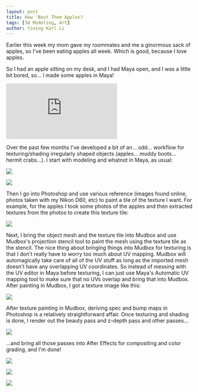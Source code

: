 ```yaml
---
layout: post
title: How 'Bout Them Apples?
tags: [3d Modeling, Art]
author: Yining Karl Li
---
```


Earlier this week my mom gave my roommates and me a ginormous sack of apples, so I've been eating apples all week. Which is good, because I love apples.

So I had an apple sitting on my desk, and I had Maya open, and I was a little bit bored, so... I made some apples in Maya!

<div class='embed-container'><iframe src='https://player.vimeo.com/video/21169670' frameborder='0' allow="fullscreen; picture-in-picture; encrypted-media">Falling Apples</iframe></div>

Over the past few months I've developed a bit of an... odd... workflow for texturing/shading irregularly shaped objects (apples... muddy boots... hermit crabs...). I start with modeling and whatnot in Maya, as usual:

[![]({{site.url}}/content/images/2011/Feb/apples_wireframe.png)]({{site.url}}/content/images/2011/Feb/apples_wireframe.png)

[![]({{site.url}}/content/images/2011/Feb/apples_flat.png)]({{site.url}}/content/images/2011/Feb/apples_flat.png)

Then I go into Photoshop and use various reference (images found online, photos taken with my Nikon D60, etc) to paint a tile of the texture I want. For example, for the apples I took some photos of the apples and then extracted textures from the photos to create this texture tile:

[![]({{site.url}}/content/images/2011/Feb/apple_stencil.jpg)]({{site.url}}/content/images/2011/Feb/apple_stencil.jpg)

Next, I bring the object mesh and the texture tile into Mudbox and use Mudbox's projection stencil tool to paint the mesh using the texture tile as the stencil. The nice thing about bringing things into Mudbox for texturing is that I don't really have to worry too much about UV mapping. Mudbox will automagically take care of all of the UV stuff as long as the imported mesh doesn't have any overlapping UV coordinates. So instead of messing with the UV editor in Maya before texturing, I can just use Maya's Automatic UV mapping tool to make sure that no UVs overlap and bring that into Mudbox. After painting in Mudbox, I got a texture image like this:

[![]({{site.url}}/content/images/2011/Feb/apple_texture.jpg)]({{site.url}}/content/images/2011/Feb/apple_texture.jpg)

After texture painting in Mudbox, deriving spec and bump maps in Photoshop is a relatively straightforward affair. Once texturing and shading is done, I render out the beauty pass and z-depth pass and other passes...

[![]({{site.url}}/content/images/2011/Feb/apples_z.png)]({{site.url}}/content/images/2011/Feb/apples_z.png)

...and bring all those passes into After Effects for compositing and color grading, and I'm done!

[![]({{site.url}}/content/images/2011/Feb/apples1.png)]({{site.url}}/content/images/2011/Feb/apples1.png)

[![]({{site.url}}/content/images/2011/Feb/apples2.png)]({{site.url}}/content/images/2011/Feb/apples2.png)

[![]({{site.url}}/content/images/2011/Feb/apples3.png)]({{site.url}}/content/images/2011/Feb/apples3.png)
